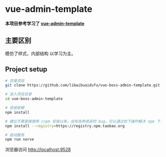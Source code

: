 # vue-admin-template

**本项目参考学习了 [vue-admin-template](https://github.com/PanJiaChen/vue-admin-template.git)**

## 主要区别
模仿了样式，内部结构 以学习为主。

## Project setup
```bash
# 克隆项目
git clone https://github.com/libaibuaidufu/vue-boss-admin-template.git

# 进入项目目录
cd vue-boss-admin-template

# 安装依赖
npm install

# 建议不要直接使用 cnpm 安装以来，会有各种诡异的 bug。可以通过如下操作解决 npm 下载速度慢的问题
npm install --registry=https://registry.npm.taobao.org

# 启动服务
npm run serve
```

浏览器访问 [http://localhost:9528](http://localhost:9528)